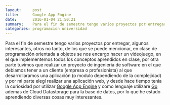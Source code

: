 ```yaml
---
layout:     post
title:      Google App Engine
date:       2016-01-04 21:50:21
summary:    Para el fin de semestre tengo varios proyectos por entregar, algunos interesantes, otros no tanto, de los que se puede mencionar.
categories: programacion universidad
---
```


Para el fin de semestre tengo varios proyectos por entregar, algunos interesantes, otros no tanto, de los que se puede mencionar, en clase de programación orientada a objetos se nos encargo hacer un videojuego, en el que implementemos todos los conceptos aprendidos en clase, por otra parte tuvimos que realizar un proyecto de ingenieria de software en el que debiamos tener a un cliente (empresa o profesionista) al que desarrollaramos una aplicación (o modulo dependiendo de la complejidad) y por mi parte elegí realizar una aplicación web, y desde hace tiempo tenia la curiosidad por utilizar [Google App Engine](https://appengine.google.com) y como lenguaje utilizare [Go](http://golang.org) ademas de Cloud Datastorage para la base de datos, por lo que he estado aprendiendo diversas cosas muy interesantes.
